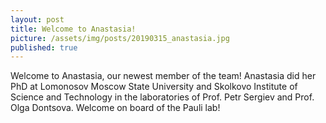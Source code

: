 ```yaml
---
layout: post
title: Welcome to Anastasia!
picture: /assets/img/posts/20190315_anastasia.jpg
published: true
---
```

Welcome to Anastasia, our newest member of the team! Anastasia did her PhD at Lomonosov Moscow State University and Skolkovo Institute of Science and Technology in the laboratories of Prof. Petr Sergiev and Prof. Olga Dontsova. Welcome on board of the Pauli lab! 
